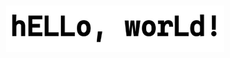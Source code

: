 <p align="center">
  <img src="https://github.com/ramidem/ramidem/blob/master/hello_github.gif" />
</p>
